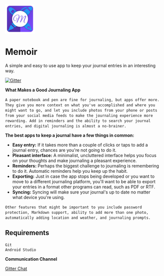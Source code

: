 ![App Icon](https://github.com/sagar9268/Memoir/blob/master/Memoir/app/src/main/res/mipmap-xhdpi/ic_launcher.png)
# Memoir
A simple and easy to use app to keep your journal entries in an interesting way.

[![Gitter](https://badges.gitter.im/gmonetix/BooksPivot-KWOC.svg)](https://gitter.im/Memoir123/Lobby?utm_source=share-link&utm_medium=link&utm_campaign=share-link)

**What Makes a Good Journaling App**

`
A paper notebook and pen are fine for journaling, but apps offer more. They give you more context on what you've accomplished and where you might want to go, and let you include photos from your phone or posts from your social media feeds to make the journaling experience more rewarding. Add in reminders and the ability to search your journal entries, and digital journaling is almost a no-brainer.
`

**The best apps to keep a journal have a few things in common:**

- **Easy entry:** If it takes more than a couple of clicks or taps to add a journal entry, chances are you're not going to do it.
- **Pleasant interface:** A minimalist, uncluttered interface helps you focus on your thoughts and make journaling a pleasant experience.
- **Reminders:** Perhaps the biggest challenge to journaling is remembering to do it. Automatic reminders help you keep up the habit.
- **Exporting:** Just in case the app stops being developed or you want to move to a different journaling platform, you'll want to be able to export your entries in a format other programs can read, such as PDF or RTF.
- **Syncing:** Syncing will make sure your journal's up to date no matter what device you're using.

`Other features that might be important to you include password protection, Markdown support, ability to add more than one photo, automatically adding location and weather, and journaling prompts.
`

## Requirements

```
Git
Android Studio
```

**Communication Channel**

[Gitter Chat](https://gitter.im/Memoir123/Lobby?utm_source=share-link&utm_medium=link&utm_campaign=share-link)
